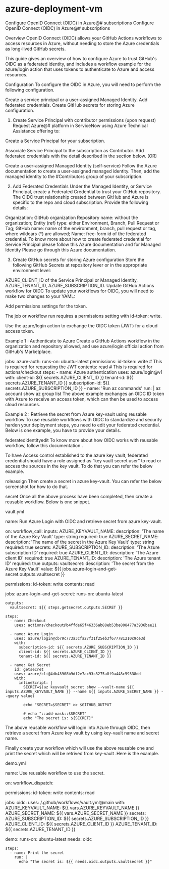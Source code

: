 # azure-deployment-vm
Configure OpenID Connect (OIDC) in Azure@# subscriptions
Configure OpenID Connect (OIDC) in Azure@# subscriptions

Overview
OpenID Connect (OIDC) allows your GitHub Actions workflows to access resources in Azure, without needing to store the Azure credentials as long-lived GitHub secrets.

This guide gives an overview of how to configure Azure to trust GitHub's OIDC as a federated identity, and includes a workflow example for the azure/login action that uses tokens to authenticate to Azure and access resources.

Configuration
To configure the OIDC in Azure, you will need to perform the following configuration.

Create a service principal or a user-assigned Managed Identity.
Add federated credentials.
Create GitHub secrets for storing Azure configuration.
1. Create Service Principal with contributor permissions (upon request)
Request Azure@# platform in ServiceNow using Azure Technical Assistance offering to:

Create a Service Principal for your subscription.

Associate Service Principal to the subscription as Contributor.
Add federated credentials with the detail described in the section below.
(OR) 

Create a user-assigned Managed Identity (self-service)
Follow the Azure documentation to create a user-assigned managed identity. Then, add the managed identity to the #Contributors group of your subscription.

2. Add Federated Credentials
Under the Managed Identity, or Service Principal, create a Federated Credential to trust your GitHub repository. The OIDC trust relationship created between GitHub and Azure is specific to the repo and cloud subscription. Provide the following details:

Organization: GitHub organization 
Repository name: without the organization;
Entity (ref) type: either Environment, Branch, Pull Request or Tag;
GitHub name: name of the environment, branch, pull request or tag, where wildcars (*) are allowed;
Name: free-form id of the federated credential.
To know more about how to create federated credential for Service Principal please follow this Azure documentation and for Managed Identity Please go through this Azure documentation.

3. Create GitHub secrets for storing Azure configuration
Store the following GitHub Secrets at repository lever or in the appropriate environment level:

AZURE_CLIENT_ID of the Service Principal or Managed Identity,
AZURE_TENANT_ID,
AZURE_SUBSCRIPTION_ID.
Update GitHub Actions workflow for OIDC
To update your workflows for OIDC, you will need to make two changes to your YAML:

Add permissions settings for the token.

The job or workflow run requires a permissions setting with id-token: write.

Use the azure/login action to exchange the OIDC token (JWT) for a cloud access token.

Example 1 : Authenticate to Azure
Create a GitHub Actions workflow in the organization and repository allowed, and use azure/login official action from GitHub's Marketplace.

jobs:
  azure-auth:
    runs-on: ubuntu-latest
    permissions:
      id-token: write # This is required for requesting the JWT
      contents: read  # This is required for actions/checkout
    steps:
      - name: Azure authentication
        uses: azure/login@v1
        with:
          client-id: ${{ secrets.AZURE_CLIENT_ID }}
          tenant-id: ${{ secrets.AZURE_TENANT_ID }}
          subscription-id: ${{ secrets.AZURE_SUBSCRIPTION_ID }}
      - name: 'Run az commands'
        run: |
          az account show
          az group list
The above example exchanges an OIDC ID token with Azure to receive an access token, which can then be used to access cloud resources.

Example 2 : Retrieve the secret from Azure key-vault using reusable workflow
To use reusable workflows with OIDC to standardize and security harden your deployment steps, you need to edit your federated credential. Below is one example, you have to provide your details.

federatedidentityedit
To know more about how OIDC works with reusable workflow, follow this documentation .

To have Access control established to the azure key vault, federated credential should have a role assigned as “key vault secret user” to read or access the sources in the key vault. To do that you can refer the below example.

roleassign
Then create a secret in azure key-vault. You can refer the below screenshot for how to do that.

secret
Once all the above process have been completed, then create a reusable workflow. Below is one snippet.

vault.yml

name: Run Azure Login with OIDC and retrieve secret from azure key-vault.

on:
  workflow_call:
    inputs:
      AZURE_KEYVAULT_NAME:
        description: 'The name of the Azure Key Vault'
        type: string
        required: true
      AZURE_SECRET_NAME:
        description: 'The name of the secret in the Azure Key Vault'
        type: string
        required: true
    secrets:
      AZURE_SUBSCRIPTION_ID:
        description: 'The Azure subscription ID'
        required: true
      AZURE_CLIENT_ID:
        description: 'The Azure client ID'
        required: true
      AZURE_TENANT_ID:
        description: 'The Azure tenant ID'
        required: true
    outputs:
      vaultsecret:
        description: 'The secret from the Azure Key Vault'
        value: ${{ jobs.azure-login-and-get-secret.outputs.vaultsecret }}

permissions:
  id-token: write
  contents: read

jobs:
  azure-login-and-get-secret:
    runs-on: ubuntu-latest

    outputs:
      vaultsecret: ${{ steps.getsecret.outputs.SECRET }}

    steps:
      - name: Checkout
        uses: actions/checkout@b4ffde65f46336ab88eb53be808477a3936bae11

      - name: Azure Login
        uses: azure/login@cb79c773a3cfa27f31f25eb3f677781210c9ce3d
        with:
          subscription-id: ${{ secrets.AZURE_SUBSCRIPTION_ID }}
          client-id: ${{ secrets.AZURE_CLIENT_ID }}
          tenant-id: ${{ secrets.AZURE_TENANT_ID }}

      - name: Get Secret
        id: getsecret
        uses: azure/cli@4db43908b9df2e7ac93c8275a8f9a448c59338dd
        with:
          inlineScript: |
            SECRET=$(az keyvault secret show --vault-name ${{ inputs.AZURE_KEYVAULT_NAME }} --name ${{ inputs.AZURE_SECRET_NAME }} --query value)

            echo "SECRET=$SECRET" >> $GITHUB_OUTPUT

            # echo "::add-mask::$SECRET"
            echo "The secret is: ${SECRET}"
The above reusable workflow will login into Azure through OIDC, then retrieve a secret from Azure key vault by using key-vault name and secret name.

Finally create your workflow which will use the above reusable one and print the secret which will be retrived from key-vault .Here is the example.

demo.yml

name: Use reusable workflow to use the secret.

on:
  workflow_dispatch:

permissions:
  id-token: write
  contents: read

jobs:
  oidc:
    uses: /.github/workflows/vault.yml@main
    with:
      AZURE_KEYVAULT_NAME: ${{ vars.AZURE_KEYVAULT_NAME }}
      AZURE_SECRET_NAME: ${{ vars.AZURE_SECRET_NAME }}
    secrets:
      AZURE_SUBSCRIPTION_ID: ${{ secrets.AZURE_SUBSCRIPTION_ID }}
      AZURE_CLIENT_ID: ${{ secrets.AZURE_CLIENT_ID }}
      AZURE_TENANT_ID: ${{ secrets.AZURE_TENANT_ID }}

  demo:
    runs-on: ubuntu-latest
    needs: oidc

    steps:
      - name: Print the secret
        run: |
          echo "The secret is: ${{ needs.oidc.outputs.vaultsecret }}"
